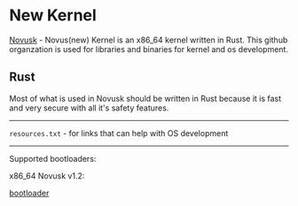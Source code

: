 # New Kernel

[Novusk](https://github.com/new-kernel/novusk/) - Novus(new) Kernel is an x86_64 kernel written in Rust. This github organzation is used for libraries and binaries for kernel and os development.

## Rust
Most of what is used in Novusk should be written in Rust because it is fast and very secure with all it's safety features.

---

``resources.txt`` - for links that can help with OS development

---

Supported bootloaders:

x86_64 Novusk v1.2:

[bootloader](https://github.com/rust-osdev/bootloader)
